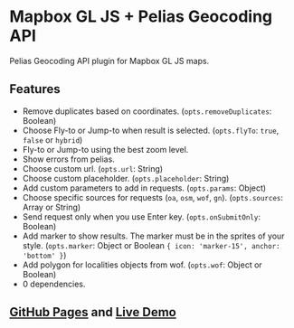 # Mapbox GL JS + Pelias Geocoding API

Pelias Geocoding API plugin for Mapbox GL JS maps.

## Features

-   Remove duplicates based on coordinates. (`opts.removeDuplicates`: Boolean)
-   Choose Fly-to or Jump-to when result is selected. (`opts.flyTo`: `true`, `false` or `hybrid`)
-   Fly-to or Jump-to using the best zoom level.
-   Show errors from pelias.
-   Choose custom url. (`opts.url`: String)
-   Choose custom placeholder. (`opts.placeholder`: String)
-   Add custom parameters to add in requests. (`opts.params`: Object)
-   Choose specific sources for requests (`oa`, `osm`, `wof`, `gn`). (`opts.sources`: Array or String)
-   Send request only when you use Enter key. (`opts.onSubmitOnly`: Boolean)
-   Add marker to show results. The marker must be in the sprites of your style. (`opts.marker`: Object or Boolean `{ icon: 'marker-15', anchor: 'bottom' }`)
-   Add polygon for localities objects from wof. (`opts.wof`: Object or Boolean)
-   0 dependencies.

## [GitHub Pages](https://joxit.github.io/pelias-mapbox-gl-js) and [Live Demo](https://joxit.github.io/pelias-mapbox-gl-js/demo)
